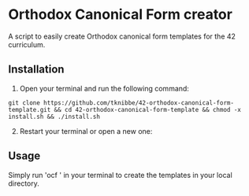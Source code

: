 # Orthodox Canonical Form creator

A script to easily create Orthodox canonical form templates for the 42 curriculum.


## Installation

1. Open your terminal and run the following command:
```
git clone https://github.com/tknibbe/42-orthodox-canonical-form-template.git && cd 42-orthodox-canonical-form-template && chmod -x install.sh && ./install.sh
```

2. Restart your terminal or open a new one:

## Usage

Simply run 'ocf <ClassName>' in your terminal to create the templates in your local directory.
